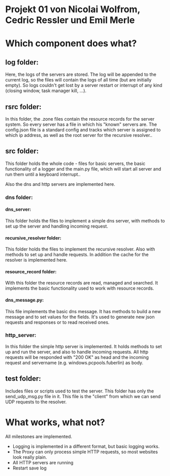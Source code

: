 # Projekt 01 von Nicolai Wolfrom, Cedric Ressler und Emil Merle

# Which component does what?

## log folder: 
Here, the logs of the servers are stored. 
The log will be appended to the current log, so the files will contain the logs of all time (but are initially empty).
So logs couldn't get lost by a server restart or interrupt of any kind (closing window, task manager kill, ...).

## rsrc folder:
In this folder, the .zone files contain the resource records for the server system. So every server has a file in which his
 "known" servers are. 
The config.json file is a standard config and tracks which server is assigned to which ip address, as well as the root server for the recursive resolver..

## src folder:
This folder holds the whole code - files for basic servers, the basic functionality of a logger and the main.py file, which will start all server and run them until a keyboard interrupt..
 
Also the dns and http servers are implemented here. 
### dns folder:
#### dns_server: 
This folder holds the files to implement a simple dns server, with methods to set up the server and handling incoming 
request.
#### recursive_resolver folder:
This folder holds the files to implement the recursive resolver. Also with methods to set up and handle requests. 
In addition the cache for the resolver is implemented here. 
#### resource_record folder:
With this folder the resource records are read, managed and searched. It implements the basic functionality used to work with resource records. 
#### dns_message.py:
This file implements the basic dns message. It has methods to build a new message and to set values for the fields. 
It's used to generate new json requests and responses or to read received ones.

### http_server: 
In this folder the simple http server is implemented. It holds methods to set up and run the server, and also to handle 
incoming requests. 
All http requests will be responded with "200 OK" as head and the incoming request and servername (e.g. windows.pcpools.fuberlin) as body.


## test folder:
Includes files or scripts used to test the server.
This folder has only the send_udp_msg.py file in it. 
This file is the "client" from which we can send UDP requests to the resolver.


# What works, what not?
All milestones are implemented. 

* Logging is implemented in a different format, but basic logging works. 
* The Proxy can only process simple HTTP requests, so most websites look really plain. 
* All HTTP servers are running
* Restart save log
